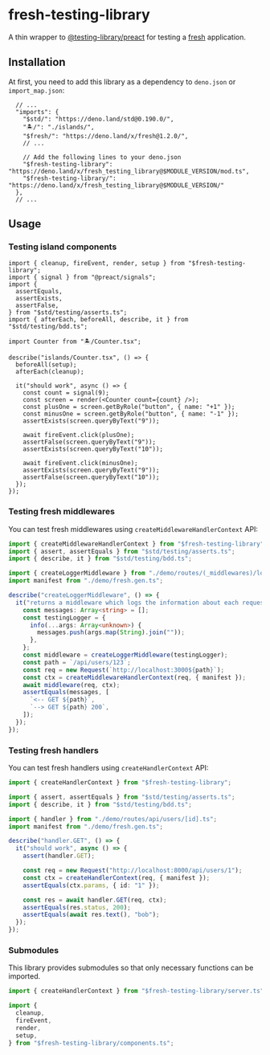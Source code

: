 # fresh-testing-library

A thin wrapper to
[@testing-library/preact](https://github.com/testing-library/preact-testing-library)
for testing a [fresh](https://github.com/denoland/fresh) application.

## Installation

At first, you need to add this library as a dependency to `deno.json` or
`import_map.json`:

```jsonc
  // ...
  "imports": {
    "$std/": "https://deno.land/std@0.190.0/",
    "🏝️/": "./islands/",
    "$fresh/": "https://deno.land/x/fresh@1.2.0/",
    // ...

    // Add the following lines to your deno.json
    "$fresh-testing-library": "https://deno.land/x/fresh_testing_library@$MODULE_VERSION/mod.ts",
    "$fresh-testing-library/": "https://deno.land/x/fresh_testing_library@$MODULE_VERSION/"
  },
  // ...
```

## Usage

### Testing island components

```tsx
import { cleanup, fireEvent, render, setup } from "$fresh-testing-library";
import { signal } from "@preact/signals";
import {
  assertEquals,
  assertExists,
  assertFalse,
} from "$std/testing/asserts.ts";
import { afterEach, beforeAll, describe, it } from "$std/testing/bdd.ts";

import Counter from "🏝️/Counter.tsx";

describe("islands/Counter.tsx", () => {
  beforeAll(setup);
  afterEach(cleanup);

  it("should work", async () => {
    const count = signal(9);
    const screen = render(<Counter count={count} />);
    const plusOne = screen.getByRole("button", { name: "+1" });
    const minusOne = screen.getByRole("button", { name: "-1" });
    assertExists(screen.queryByText("9"));

    await fireEvent.click(plusOne);
    assertFalse(screen.queryByText("9"));
    assertExists(screen.queryByText("10"));

    await fireEvent.click(minusOne);
    assertExists(screen.queryByText("9"));
    assertFalse(screen.queryByText("10"));
  });
});
```

### Testing fresh middlewares

You can test fresh middlewares using `createMiddlewareHandlerContext` API:

```ts
import { createMiddlewareHandlerContext } from "$fresh-testing-library";
import { assert, assertEquals } from "$std/testing/asserts.ts";
import { describe, it } from "$std/testing/bdd.ts";

import { createLoggerMiddleware } from "./demo/routes/(_middlewares)/logger.ts";
import manifest from "./demo/fresh.gen.ts";

describe("createLoggerMiddleware", () => {
  it("returns a middleware which logs the information about each request", async () => {
    const messages: Array<string> = [];
    const testingLogger = {
      info(...args: Array<unknown>) {
        messages.push(args.map(String).join(""));
      },
    };
    const middleware = createLoggerMiddleware(testingLogger);
    const path = `/api/users/123`;
    const req = new Request(`http://localhost:3000${path}`);
    const ctx = createMiddlewareHandlerContext(req, { manifest });
    await middleware(req, ctx);
    assertEquals(messages, [
      `<-- GET ${path}`,
      `--> GET ${path} 200`,
    ]);
  });
});
```

### Testing fresh handlers

You can test fresh handlers using `createHandlerContext` API:

```ts
import { createHandlerContext } from "$fresh-testing-library";

import { assert, assertEquals } from "$std/testing/asserts.ts";
import { describe, it } from "$std/testing/bdd.ts";

import { handler } from "./demo/routes/api/users/[id].ts";
import manifest from "./demo/fresh.gen.ts";

describe("handler.GET", () => {
  it("should work", async () => {
    assert(handler.GET);

    const req = new Request("http://localhost:8000/api/users/1");
    const ctx = createHandlerContext(req, { manifest });
    assertEquals(ctx.params, { id: "1" });

    const res = await handler.GET(req, ctx);
    assertEquals(res.status, 200);
    assertEquals(await res.text(), "bob");
  });
});
```

### Submodules

This library provides submodules so that only necessary functions can be
imported.

```typescript
import { createHandlerContext } from "$fresh-testing-library/server.ts";

import {
  cleanup,
  fireEvent,
  render,
  setup,
} from "$fresh-testing-library/components.ts";
```
